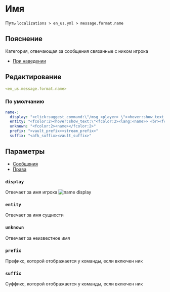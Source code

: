 # Имя
Путь `localizations > en_us.yml > message.format.name`

## Пояснение
Категория, отвечающая за сообщения связанные с ником игрока
- [При наведении](/docs/localizations/en_us/player/name/hover/)

## Редактирование
```yaml
<en_us.message.format.name>
```

### По умолчанию
```yaml
name-:
  display: "<click:suggest_command:\"/msg <player> \"><hover:show_text:\"<fcolor:2>Write to <player>\"><vault_prefix><stream_prefix><fcolor:2><player></fcolor><afk_suffix><vault_suffix></hover></click>"
  entity: "<fcolor:2><hover:show_text:\"<fcolor:2><lang:<name>> <br><fcolor:1>Type <fcolor:2><lang:<type>> <br><fcolor:1>ID <fcolor:2><uuid>\"><lang:<name>></hover></fcolor:2>"
  unknown: "<fcolor:2><name></fcolor:2>"
  prefix: "<vault_prefix><stream_prefix>"
  suffix: "<afk_suffix><vault_suffix>"
```

## Параметры

- [Сообщения](/docs/message/format/name/)
- [Права](/docs/permission/message/format/name/)

### `display`

Отвечает за имя игрока
![name display](/namedisplay.png)

### `entity`

Отвечает за имя сущности

### `unknown`

Отвечает за неизвестное имя

### `prefix`

Префикс, которой отображается у команды, если включен ник

### `suffix`

Суффикс, которой отображается у команды, если включен ник
